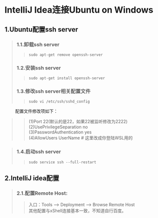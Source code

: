 # IntelliJ Idea连接Ubuntu on Windows

## 1.Ubuntu配置ssh server
>### 1.1.卸载ssh server
>>``sudo apt-get remove openssh-server``
>
>### 1.2.安装ssh server
>>``sudo apt-get install openssh-server``
>
>### 1.3.修改ssh server相关配置文件
>>``sudo vi /etc/ssh/sshd_config``

&ensp;&ensp;&ensp;&ensp;&ensp;配置文件修改项如下：<br>
>>(1)Port 22(默认的是22，如果22被监听修改为2222)<br>
>>(2)UsePrivilegeSeparation no<br>
>>(3)PasswordAuthentication yes<br>
>>(4)AllowUsers UserName   # 这里改成你登陆WSL用的

>### 1.4.启动ssh server
>>``sudo service ssh --full-restart``

## 2.IntelliJ idea配置
>### 2.1.配置Remote Host:
>>入口：Tools --> Deployment --> Browse Remote Host <br>
>>其他配置与xShell连接基本一致，不知道自行百度。
